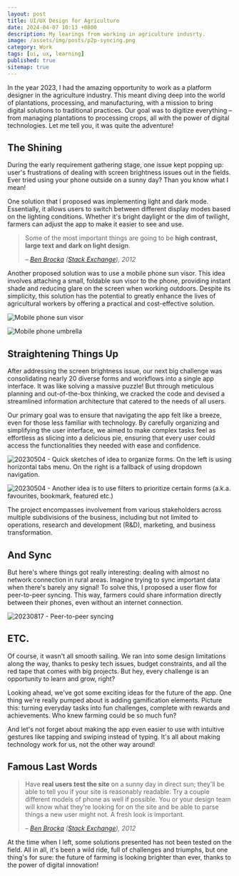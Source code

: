 ```yaml
---
layout: post
title: UI/UX Design for Agriculture
date: 2024-04-07 10:13 +0800
description: My learings from working in agriculture indusrty. 
image: /assets/img/posts/p2p-syncing.png
category: Work
tags: [ui, ux, learning]
published: true
sitemap: true
---
```


In the year 2023, I had the amazing opportunity to work as a platform designer in the agriculture industry. This meant diving deep into the world of plantations, processing, and manufacturing, with a mission to bring digital solutions to traditional practices. Our goal was to digitize everything – from managing plantations to processing crops, all with the power of digital technologies. Let me tell you, it was quite the adventure! 

## The Shining

During the early requirement gathering stage, one issue kept popping up: user's frustrations of dealing with screen brightness issues out in the fields. Ever tried using your phone outside on a sunny day? Than you know what I mean! 

One solution that I proposed was implementing light and dark mode. Essentially, it allows users to switch between different display modes based on the lighting conditions. Whether it's bright daylight or the dim of twilight, farmers can adjust the app to make it easier to see and use. 

> Some of the most important things are going to be **high contrast, large text and dark on light design**.
>
>  – *[Ben Brocka](https://ux.stackexchange.com/users/7627/ben-brocka) ([Stack Exchange](https://ux.stackexchange.com/questions/15887/how-does-use-in-bright-sunlight-affect-how-a-web-site-should-be-designed)), 2012*

Another proposed solution was to use a mobile phone sun visor. This idea involves attaching a small, foldable sun visor to the phone, providing instant shade and reducing glare on the screen when working outdoors. Despite its simplicity, this solution has the potential to greatly enhance the lives of agricultural workers by offering a practical and cost-effective solution.

![Mobile phone sun visor](/assets/img/posts/phone-visor.jpg)

![Mobile phone umbrella](/assets/img/posts/phone-umbrella.jpg)



## Straightening Things Up

After addressing the screen brightness issue, our next big challenge was consolidating nearly 20 diverse forms and workflows into a single app interface. It was like solving a massive puzzle! But through meticulous planning and out-of-the-box thinking, we cracked the code and devised a streamlined information architecture that catered to the needs of all users.

Our primary goal was to ensure that navigating the app felt like a breeze, even for those less familiar with technology. By carefully organizing and simplifying the user interface, we aimed to make complex tasks feel as effortless as slicing into a delicious pie, ensuring that every user could access the functionalities they needed with ease and confidence.

![20230504 - Quick sketches of idea to organize forms. On the left is using horizontal tabs menu. On the right is a fallback of using dropdown navigation.](/assets/img/posts/organize-forms-a-b.png)


![20230504 - Another idea is to use filters to prioritize certain forms (a.k.a. favourites, bookmark, featured etc.)](/assets/img/posts/organize-forms-c.png)

The project encompasses involvement from various stakeholders across multiple subdivisions of the business, including but not limited to operations, research and development (R&D), marketing, and business transformation.

## And Sync

But here's where things got really interesting: dealing with almost no network connection in rural areas. Imagine trying to sync important data when there's barely any signal! To solve this, I proposed  a user flow for peer-to-peer syncing. This way, farmers could share information directly between their phones, even without an internet connection. 

![20230817 - Peer-to-peer syncing](/assets/img/posts/p2p-syncing.png)

## ETC.

Of course, it wasn't all smooth sailing. We ran into some design limitations along the way, thanks to pesky tech issues, budget constraints, and all the red tape that comes with big projects. But hey, every challenge is an opportunity to learn and grow, right?

Looking ahead, we've got some exciting ideas for the future of the app. One thing we're really pumped about is adding gamification elements. Picture this: turning everyday tasks into fun challenges, complete with rewards and achievements. Who knew farming could be so much fun?

And let's not forget about making the app even easier to use with intuitive gestures like tapping and swiping instead of typing. It's all about making technology work for us, not the other way around!


## Famous Last Words

> Have **real users test the site** on a sunny day in direct sun; they'll be able to tell you if your site is reasonably readable. Try a couple different models of phone as well if possible. You or your design team will know what they're looking for on the site and be able to parse things a new user might not. A fresh look is important.
>
>  – *[Ben Brocka](https://ux.stackexchange.com/users/7627/ben-brocka) ([Stack Exchange](https://ux.stackexchange.com/questions/15887/how-does-use-in-bright-sunlight-affect-how-a-web-site-should-be-designed)), 2012*

At the time when I left, some solutions presented has not been tested on the field. All in all, it's been a wild ride, full of challenges and triumphs, but one thing's for sure: the future of farming is looking brighter than ever, thanks to the power of digital innovation!